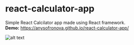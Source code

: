 # react-calculator-app
Simple React Calcilator app made using React framework.  
**Demo:** https://anysofronova.github.io/react-calculator-app/   
  
![alt text](https://i.postimg.cc/T3kmkXrL/localhost-3000.png)
